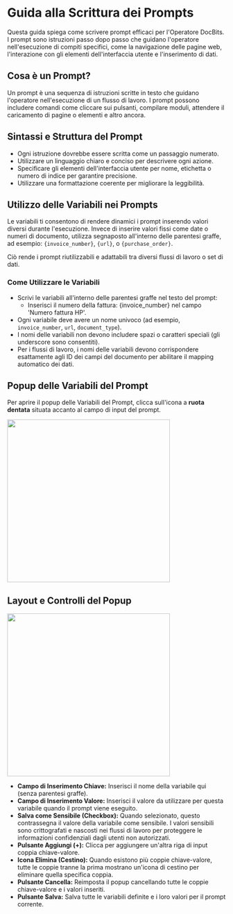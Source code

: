# Guida alla Scrittura dei Prompts

Questa guida spiega come scrivere prompt efficaci per l'Operatore DocBits. I prompt sono istruzioni passo dopo passo che guidano l'operatore nell'esecuzione di compiti specifici, come la navigazione delle pagine web, l'interazione con gli elementi dell'interfaccia utente e l'inserimento di dati.

## Cosa è un Prompt?

Un prompt è una sequenza di istruzioni scritte in testo che guidano l'operatore nell'esecuzione di un flusso di lavoro. I prompt possono includere comandi come cliccare sui pulsanti, compilare moduli, attendere il caricamento di pagine o elementi e altro ancora.

## Sintassi e Struttura del Prompt

* Ogni istruzione dovrebbe essere scritta come un passaggio numerato.
* Utilizzare un linguaggio chiaro e conciso per descrivere ogni azione.
* Specificare gli elementi dell'interfaccia utente per nome, etichetta o numero di indice per garantire precisione.
* Utilizzare una formattazione coerente per migliorare la leggibilità.

## Utilizzo delle Variabili nei Prompts

Le variabili ti consentono di rendere dinamici i prompt inserendo valori diversi durante l'esecuzione. Invece di inserire valori fissi come date o numeri di documento, utilizza segnaposto all'interno delle parentesi graffe, ad esempio: `{invoice_number}`, `{url}`, o `{purchase_order}`.

Ciò rende i prompt riutilizzabili e adattabili tra diversi flussi di lavoro o set di dati.

### Come Utilizzare le Variabili

* Scrivi le variabili all'interno delle parentesi graffe nel testo del prompt:
  * Inserisci il numero della fattura: {invoice\_number} nel campo 'Numero fattura HP'.
* Ogni variabile deve avere un nome univoco (ad esempio, `invoice_number`, `url`, `document_type`).
* I nomi delle variabili non devono includere spazi o caratteri speciali (gli underscore sono consentiti).
* Per i flussi di lavoro, i nomi delle variabili devono corrispondere esattamente agli ID dei campi del documento per abilitare il mapping automatico dei dati.

## Popup delle Variabili del Prompt

Per aprire il popup delle Variabili del Prompt, clicca sull'icona a **ruota dentata** situata accanto al campo di input del prompt.

<div align="left"><img src="https://docs.docbits.com/~gitbook/image?url=https%3A%2F%2F578966019-files.gitbook.io%2F~%2Ffiles%2Fv0%2Fb%2Fgitbook-x-prod.appspot.com%2Fo%2Fspaces%252FT2n2w4uDCJvv7CJ5zrdk%252Fuploads%252FvEC6vmU6CCsAa36OK9V6%252Fimage.png%3Falt%3Dmedia%26token%3Dfd26ce70-0de4-4bdb-adf4-85d0052f9d53&#x26;width=768&#x26;dpr=4&#x26;quality=100&#x26;sign=fc29eaa3&#x26;sv=2" alt="" width="375"></div>

## Layout e Controlli del Popup

<div align="left"><img src="https://docs.docbits.com/~gitbook/image?url=https%3A%2F%2F578966019-files.gitbook.io%2F~%2Ffiles%2Fv0%2Fb%2Fgitbook-x-prod.appspot.com%2Fo%2Fspaces%252FT2n2w4uDCJvv7CJ5zrdk%252Fuploads%252FftlMKp0ql0miqBTdCtt3%252Fimage.png%3Falt%3Dmedia%26token%3D979b7c8e-0728-4a10-bb8a-3275203c4c3d&#x26;width=768&#x26;dpr=4&#x26;quality=100&#x26;sign=b07844a9&#x26;sv=2" alt="" width="375"></div>

* **Campo di Inserimento Chiave:** Inserisci il nome della variabile qui (senza parentesi graffe).
* **Campo di Inserimento Valore:** Inserisci il valore da utilizzare per questa variabile quando il prompt viene eseguito.
* **Salva come Sensibile (Checkbox):** Quando selezionato, questo contrassegna il valore della variabile come sensibile. I valori sensibili sono crittografati e nascosti nei flussi di lavoro per proteggere le informazioni confidenziali dagli utenti non autorizzati.
* **Pulsante Aggiungi (+):** Clicca per aggiungere un'altra riga di input coppia chiave-valore.
* **Icona Elimina (Cestino):** Quando esistono più coppie chiave-valore, tutte le coppie tranne la prima mostrano un'icona di cestino per eliminare quella specifica coppia.
* **Pulsante Cancella:** Reimposta il popup cancellando tutte le coppie chiave-valore e i valori inseriti.
* **Pulsante Salva:** Salva tutte le variabili definite e i loro valori per il prompt corrente.
